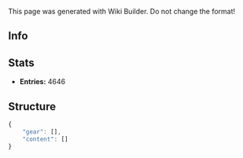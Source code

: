 <span class="wiki-builder">This page was generated with Wiki Builder. Do not change the format!</span>

## Info

## Stats
* **Entries:** 4646

## Structure
```javascript
{
    "gear": [],
    "content": []
}
```
